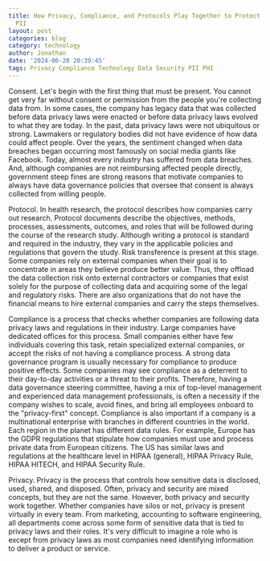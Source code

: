 ```yaml
---
title: How Privacy, Compliance, and Protocols Play Together to Protect Your PHI and
  PII
layout: post
categories: blog
category: technology
author: Jonathan
date: '2024-06-20 20:39:45'
tags: Privacy Compliance Technology Data Security PII PHI
---
```


Consent. Let's begin with the first thing that must be present. You cannot get very far without consent or permission from the people you're collecting data from. In some cases, the company has legacy data that was collected before data privacy laws were enacted or before data privacy laws evolved to what they are today. In the past, data privacy laws were not ubiquitous or strong. Lawmakers or regulatory bodies did not have evidence of how data could affect people. Over the years, the sentiment changed when data breaches began occurring most famously on social media giants like Facebook. Today, almost every industry has suffered from data breaches. And, although companies are not reimbursing affected people directly, government steep fines are strong reasons that motivate companies to always have data governance policies that oversee that consent is always collected from willing people.

Protocol. In health research, the protocol describes how companies carry out research. Protocol documents describe the objectives, methods, processes, assessments, outcomes, and roles that will be followed during the course of the research study. Although writing a protocol is standard and required in the industry, they vary in the applicable policies and regulations that govern the study. Risk transference is present at this stage. Some companies rely on external companies when their goal is to concentrate in areas they believe produce better value. Thus, they offload the data collection risk onto external contractors or companies that exist solely for the purpose of collecting data and acquiring some of the legal and regulatory risks. There are also organizations that do not have the financial means to hire external companies and carry the steps themselves.
 
Compliance is a process that checks whether companies are following data privacy laws and regulations in their industry. Large companies have dedicated offices for this process. Small companies either have few individuals covering this task, retain specialized external companies, or accept the risks of not having a compliance process. A strong data governance program is usually necessary for compliance to produce positive effects. Some companies may see compliance as a deterrent to their day-to-day activities or a threat to their profits. Therefore, having a data governance steering committee, having a mix of top-level management and experienced data management professionals, is often a necessity if the company wishes to scale, avoid fines, and bring all employees onboard to the "privacy-first" concept. Compliance is also important if a company is a multinational enterprise with branches in different countries in the world. Each region in the planet has different data rules. For example, Europe has the GDPR regulations that stipulate how companies must use and process private data from European citizens. The US has similar laws and regulations at the healthcare level in HIPAA (general), HIPAA Privacy Rule, HIPAA HITECH, and HIPAA Security Rule.

Privacy. Privacy is the process that controls how sensitive data is disclosed, used, shared, and disposed. Often, privacy and security are mixed concepts, but they are not the same. However, both privacy and security work together. Whether companies have silos or not, privacy is present virtually in every team. From marketing, accounting to software engineering, all departments come across some form of sensitive data that is tied to privacy laws and their roles. It's very difficult to imagine a role who is except from privacy laws as most companies need identifying information to deliver a product or service.
